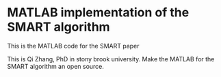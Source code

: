 # MATLAB implementation of the SMART algorithm
This is the MATLAB code for the SMART paper

This is Qi Zhang, PhD in stony brook university.
Make the MATLAB for the SMART algorithm an open source.
